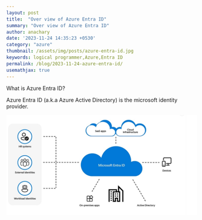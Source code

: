 ```yaml
---
layout: post
title:  "Over view of Azure Entra ID"
summary: "Over view of Azure Entra ID"
author: anachary
date: '2023-11-24 14:35:23 +0530'
category: "azure"
thumbnail: /assets/img/posts/azure-entra-id.jpg
keywords: logical programmer,Azure,Entra ID
permalink: /blog/2023-11-24-azure-entra-id/
usemathjax: true
---
```

What is Azure Entra ID?

Azure Entra ID (a.k.a Azure Active Directory) is the microsoft identity provider. 

![image](/assets/img/posts/azure-entra-id.jpg)